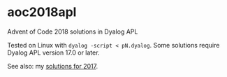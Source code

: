 # aoc2018apl
Advent of Code 2018 solutions in Dyalog APL

Tested on Linux with `dyalog -script < pN.dyalog`. Some solutions require Dyalog APL version 17.0 or later.

See also: my [solutions for 2017](https://github.com/jayfoad/aoc2017apl).
